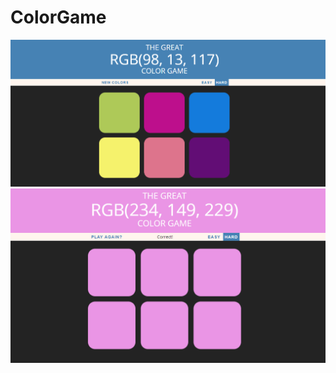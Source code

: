 # ColorGame
![screenshot of the game](./screen/Screenshot_1.png)
![screenshot of the game](./screen/Screenshot_2.png)